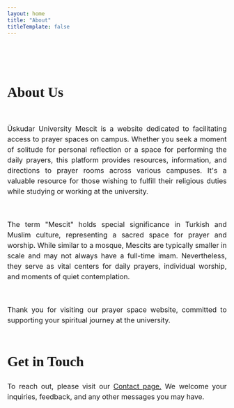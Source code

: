 ```yaml
---
layout: home
title: "About"
titleTemplate: false
---
```


<!-- HERO -->
<main class="container1">

<section class="prayerabout-hero-wrapper">
<h1 class="h1_default_about">About Us</h1>
<div class="prayerabout-hero-paragraphs">
<p class="p_default_about">Üskudar University Mescit is a website dedicated to facilitating access to prayer spaces on campus. Whether you seek a moment of solitude for personal reflection or a space for performing the daily prayers, this platform provides resources, information, and directions to prayer rooms across various campuses. It's a valuable resource for those wishing to fulfill their religious duties while studying or working at the university.</p>
<p class="p_default_about">The term "Mescit" holds special significance in Turkish and Muslim culture, representing a sacred space for prayer and worship. While similar to a mosque, Mescits are typically smaller in scale and may not always have a full-time imam. Nevertheless, they serve as vital centers for daily prayers, individual worship, and moments of quiet contemplation.</p>
<p class="p_default_about">Thank you for visiting our prayer space website, committed to supporting your spiritual journey at the university.</p>
</div>
<h3 class="h3_default_about">Get in Touch</h3>
<div class="prayerabout-hero-paragraphs">
<p class="p_default_about">To reach out, please visit our <a class="contact_link" href="/contact">Contact page.</a> We welcome your inquiries, feedback, and any other messages you may have.</p>
</div>
</section>

<!-- TIME -->

</main>

<style scoped>
.prayerabout-hero-wrapper{
  max-width: 1024px;
  margin:4rem 0rem 0rem 0rem;
  display: flex;
  flex-direction: column;

}
.prayerabout-hero-paragraphs{
  display: flex;
  flex-direction: column;
  gap: 1.25rem;
  margin-top:0.5rem;
  text-align: justify;
}

/* HERO*/
.h1_default_about {
  font-family: "Raleway";
  font-weight: 600;
  font-size:  1.999rem;
}
.p_default_about{
  font-family: "inter";
  font-size: 1rem;
  font-weight: normal;
  
}

.h3_default_about{
  font-family: "Raleway";
  font-weight: 600;
  font-size:1.999rem;
  margin:3rem 0rem 0rem 0rem;
  

}
.contact_link{
  text-decoration: underline;
}
.container1 *{
line-height: calc(1em + 0.5rem);
}
  </style>
